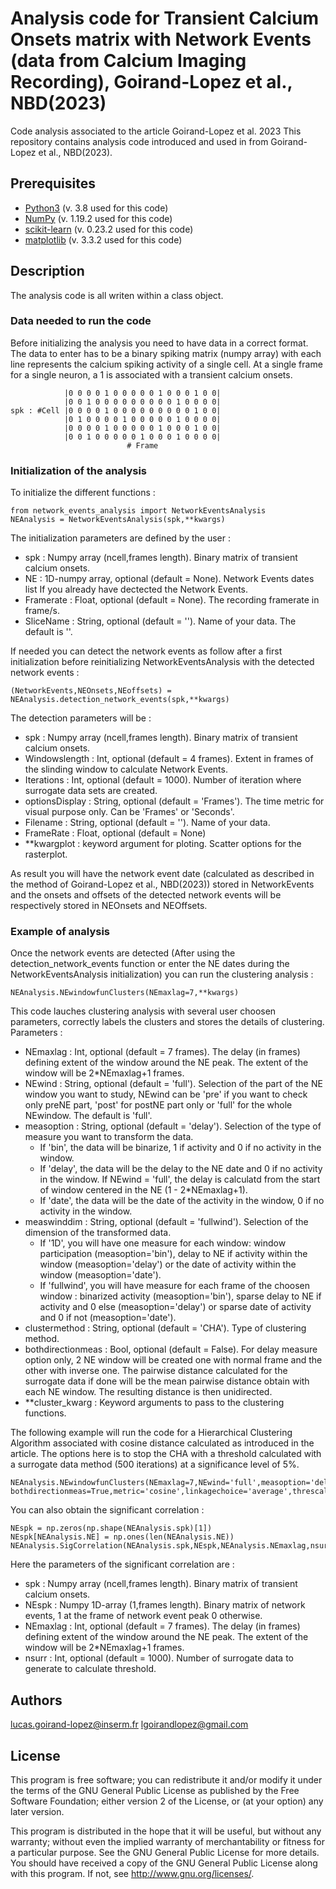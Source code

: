# Analysis code for Transient Calcium Onsets matrix with Network Events (data from Calcium Imaging Recording), Goirand-Lopez et al., NBD(2023)
Code analysis associated to the article Goirand-Lopez et al. 2023
This repository contains analysis code introduced and used in from Goirand-Lopez et al., NBD(2023).

## Prerequisites
- [Python3](https://www.python.org/) (v. 3.8 used for this code)
- [NumPy](https://numpy.org/) (v. 1.19.2 used for this code)
- [scikit-learn](https://scikit-learn.org/stable/) (v. 0.23.2 used for this code)
- [matplotlib](https://matplotlib.org/) (v. 3.3.2 used for this code)

## Description
The analysis code is all writen within a class object. 
### Data needed to run the code
Before initializing the analysis you need to have data in a correct format. The data to enter has to be a binary spiking matrix (numpy array) with each line represents the calcium spiking activity of a single cell. At a single frame for a single neuron, a 1 is associated with a transient calcium onsets.

```
            |0 0 0 0 1 0 0 0 0 0 1 0 0 0 1 0 0|
            |0 0 1 0 0 0 0 0 0 0 0 0 1 0 0 0 0| 
spk : #Cell |0 0 0 0 1 0 0 0 0 0 0 0 0 0 1 0 0|
            |0 1 0 0 0 0 1 0 0 0 0 0 1 0 0 0 0|
            |0 0 0 0 1 0 0 0 0 0 1 0 0 0 1 0 0|
            |0 0 1 0 0 0 0 0 1 0 0 0 1 0 0 0 0|
                          # Frame
```

### Initialization of the analysis
To initialize the different functions :
```
from network_events_analysis import NetworkEventsAnalysis
NEAnalysis = NetworkEventsAnalysis(spk,**kwargs)
```
The initialization parameters are defined by the user :
- spk : Numpy array (ncell,frames length). Binary matrix of transient calcium onsets.
- NE : 1D-numpy array, optional (default = None). Network Events dates list If you already have dectected the Network Events.
- Framerate : Float, optional (default = None). The recording framerate in frame/s.
- SliceName : String, optional (default = ''). Name of your data. The default is ''.

If needed you can detect the network events as follow after a first initialization before reinitializing NetworkEventsAnalysis with the detected network events :
```
(NetworkEvents,NEOnsets,NEoffsets) = NEAnalysis.detection_network_events(spk,**kwargs)
```
The detection parameters will be :
- spk : Numpy array (ncell,frames length). Binary matrix of transient calcium onsets.
- Windowslength : Int, optional (default = 4 frames). Extent in frames of the slinding window to calculate Network Events.
- Iterations : Int, optional (default = 1000). Number of iteration where surrogate data sets are created.
- optionsDisplay : String, optional (default = 'Frames'). The time metric for visual purpose only. Can be 'Frames' or 'Seconds'.
- Filename : String, optional (default = ''). Name of your data.
- FrameRate : Float, optional (default = None)
- **kwargplot : keyword argument for ploting. Scatter options for the rasterplot.

As result you will have the network event date (calculated as described in the method of Goirand-Lopez et al., NBD(2023)) stored in NetworkEvents and the onsets and offsets of the detected network events will be respectively stored in NEOnsets and NEOffsets.

### Example of analysis
Once the network events are detected (After using the detection_network_events function or enter the NE dates during the NetworkEventsAnalysis initialization) you can run the clustering analysis :
```
NEAnalysis.NEwindowfunClusters(NEmaxlag=7,**kwargs)
```
This code lauches clustering analysis with several user choosen parameters, correctly labels the clusters and stores the details of clustering.
Parameters : 
- NEmaxlag : Int, optional (default = 7 frames). The delay (in frames) defining extent of the window around the NE peak. The extent of the window will be 2*NEmaxlag+1 frames.
- NEwind : String, optional (default = 'full'). Selection of the part of the NE window you want to study, NEwind can be 'pre' if you want to check only preNE part, 'post' for postNE part only or 'full' for the whole NEwindow. The default is 'full'.
- measoption : String, optional (default = 'delay'). Selection of the type of measure you want to transform the data.
  - If 'bin', the data will be binarize, 1 if activity and 0 if no activity in the window.
  - If 'delay', the data will be the delay to the NE date and 0 if no activity in the window. If NEwind = 'full', the delay is calculatd from the start of window centered in the NE (1 - 2*NEmaxlag+1).
  - If 'date', the data will be the date of the activity in the window, 0 if no activity in the window.
- measwinddim : String, optional (default = 'fullwind'). Selection of the dimension of the transformed data.
  - If '1D', you will have one measure for each window: window participation (measoption='bin'), 
                delay to NE if activity within the window (measoption='delay') 
                or the date of activity within the window (measoption='date').
  - If 'fullwind', you will have measure for each frame of the choosen window : binarized activity (measoption='bin'),
                sparse delay to NE if activity and 0 else (measoption='delay') 
                or sparse date of activity and 0 if not (measoption='date').
- clustermethod : String, optional (default = 'CHA'). Type of clustering method.
- bothdirectionmeas : Bool, optional (default = False). For delay measure option only, 2 NE window will be created one with normal frame and the other with inverse one. 
            The pairwise distance calculated for the surrogate data if done will be the mean pairwise distance obtain with each NE window. 
            The resulting  distance is then unidirected.
- **cluster_kwarg : Keyword arguments to pass to the clustering functions.
  
The following example will run the code for a Hierarchical Clustering Algorithm associated with cosine distance calculated as introduced in the article.
The options here is to stop the CHA with a threshold calculated with a surrogate data method (500 iterations) at a significance level of 5%.
```
NEAnalysis.NEwindowfunClusters(NEmaxlag=7,NEwind='full',measoption='delay',measwinddim='fullwind',clustermethod='CHA',
bothdirectionmeas=True,metric='cosine',linkagechoice='average',threscalcul=True,nsurr=500,siglevel=.05)
```
            
You can also obtain the significant correlation :
```
NEspk = np.zeros(np.shape(NEAnalysis.spk)[1])
NEspk[NEAnalysis.NE] = np.ones(len(NEAnalysis.NE))
NEAnalysis.SigCorrelation(NEAnalysis.spk,NEspk,NEAnalysis.NEmaxlag,nsurr=1000) 
```
Here the parameters of the significant correlation are : 
- spk : Numpy array (ncell,frames length). Binary matrix of transient calcium onsets.
- NEspk : Numpy 1D-array (1,frames length). Binary matrix of network events, 1 at the frame of network event peak 0 otherwise.
- NEmaxlag : Int, optional (default = 7 frames). The delay (in frames) defining extent of the window around the NE peak. The extent of the window will be 2*NEmaxlag+1 frames.
- nsurr : Int, optional (default = 1000). Number of surrogate data to generate to calculate threshold.

## Authors
lucas.goirand-lopez@inserm.fr 
lgoirandlopez@gmail.com

## License
This program is free software; you can redistribute it and/or modify it under the terms of the GNU General Public License as published by the Free Software Foundation; either version 2 of the License, or (at your option) any later version.

This program is distributed in the hope that it will be useful, but without any warranty; without even the implied warranty of merchantability or fitness for a particular purpose. See the GNU General Public License for more details. You should have received a copy of the GNU General Public License along with this program. If not, see http://www.gnu.org/licenses/.

